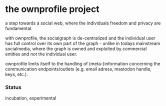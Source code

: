 the ownprofile project
==========

a step towards a social web, where the individuals freedom and privacy are fundamental.

with ownprofile, the socialgraph is de-centralized and the individual user has full control over its own part of the graph - unlike in todays mainstream socialmedia,
where the graph is owned and exploited by commercial entities and not the individual user.

ownprofile limits itself to the handling of (meta-)information concerning the communication endpoints/outlets
(e.g. email adress, mastodon handle, keys, etc.).

### Status
incubation, experimental
